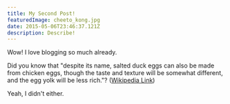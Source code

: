 ```yaml
---
title: My Second Post!
featuredImage: cheeto_kong.jpg
date: 2015-05-06T23:46:37.121Z
description: Describe!
---
```


Wow! I love blogging so much already.

Did you know that "despite its name, salted duck eggs can also be made from
chicken eggs, though the taste and texture will be somewhat different, and the
egg yolk will be less rich."?
([Wikipedia Link](https://en.wikipedia.org/wiki/Salted_duck_egg))

Yeah, I didn't either.

